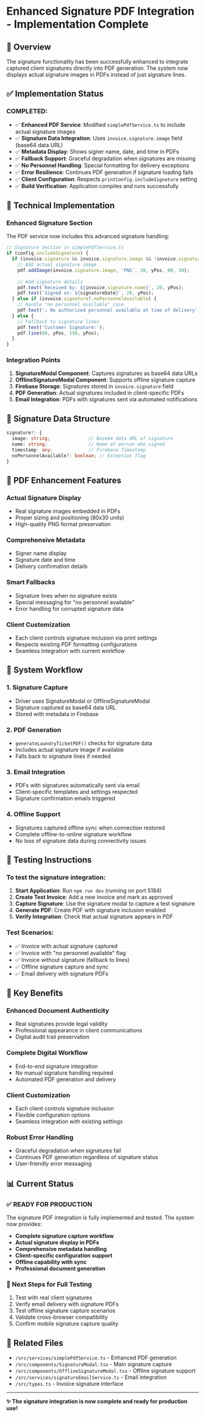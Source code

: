 # Enhanced Signature PDF Integration - Implementation Complete

## 🎯 Overview

The signature functionality has been successfully enhanced to integrate captured client signatures directly into PDF generation. The system now displays actual signature images in PDFs instead of just signature lines.

## ✅ Implementation Status

### **COMPLETED:**
- ✅ **Enhanced PDF Service**: Modified `simplePdfService.ts` to include actual signature images
- ✅ **Signature Data Integration**: Uses `invoice.signature.image` field (base64 data URL)
- ✅ **Metadata Display**: Shows signer name, date, and time in PDFs
- ✅ **Fallback Support**: Graceful degradation when signatures are missing
- ✅ **No Personnel Handling**: Special formatting for delivery exceptions
- ✅ **Error Resilience**: Continues PDF generation if signature loading fails
- ✅ **Client Configuration**: Respects `printConfig.includeSignature` setting
- ✅ **Build Verification**: Application compiles and runs successfully

## 🔧 Technical Implementation

### Enhanced Signature Section

The PDF service now includes this advanced signature handling:

```typescript
// Signature Section in simplePdfService.ts
if (config.includeSignature) {
  if (invoice.signature && invoice.signature.image && !invoice.signature.noPersonnelAvailable) {
    // Add actual signature image
    pdf.addImage(invoice.signature.image, 'PNG', 20, yPos, 80, 30);
    
    // Add signature details
    pdf.text(`Received by: ${invoice.signature.name}`, 20, yPos);
    pdf.text(`Signed on: ${signatureDate}`, 20, yPos);
  } else if (invoice.signature?.noPersonnelAvailable) {
    // Handle "no personnel available" case
    pdf.text('⚠️ No authorized personnel available at time of delivery');
  } else {
    // Fallback to signature lines
    pdf.text('Customer Signature:');
    pdf.line(60, yPos, 150, yPos);
  }
}
```

### Integration Points

1. **SignatureModal Component**: Captures signatures as base64 data URLs
2. **OfflineSignatureModal Component**: Supports offline signature capture
3. **Firebase Storage**: Signatures stored in `invoice.signature` field
4. **PDF Generation**: Actual signatures included in client-specific PDFs
5. **Email Integration**: PDFs with signatures sent via automated notifications

## 📄 Signature Data Structure

```typescript
signature?: {
  image: string;              // Base64 data URL of signature
  name: string;               // Name of person who signed
  timestamp: any;             // Firebase Timestamp
  noPersonnelAvailable?: boolean; // Exception flag
}
```

## 🎨 PDF Enhancement Features

### **Actual Signature Display**
- Real signature images embedded in PDFs
- Proper sizing and positioning (80x30 units)
- High-quality PNG format preservation

### **Comprehensive Metadata**
- Signer name display
- Signature date and time
- Delivery confirmation details

### **Smart Fallbacks**
- Signature lines when no signature exists
- Special messaging for "no personnel available"
- Error handling for corrupted signature data

### **Client Customization**
- Each client controls signature inclusion via print settings
- Respects existing PDF formatting configurations
- Seamless integration with current workflow

## 🔄 System Workflow

### **1. Signature Capture**
- Driver uses SignatureModal or OfflineSignatureModal
- Signature captured as base64 data URL
- Stored with metadata in Firebase

### **2. PDF Generation**
- `generateLaundryTicketPDF()` checks for signature data
- Includes actual signature image if available
- Falls back to signature lines if needed

### **3. Email Integration**
- PDFs with signatures automatically sent via email
- Client-specific templates and settings respected
- Signature confirmation emails triggered

### **4. Offline Support**
- Signatures captured offline sync when connection restored
- Complete offline-to-online signature workflow
- No loss of signature data during connectivity issues

## 🧪 Testing Instructions

### **To test the signature integration:**

1. **Start Application**: Run `npm run dev` (running on port 5184)
2. **Create Test Invoice**: Add a new invoice and mark as approved
3. **Capture Signature**: Use the signature modal to capture a test signature
4. **Generate PDF**: Create PDF with signature inclusion enabled
5. **Verify Integration**: Check that actual signature appears in PDF

### **Test Scenarios:**
- ✅ Invoice with actual signature captured
- ✅ Invoice with "no personnel available" flag
- ✅ Invoice without signature (fallback to lines)
- ✅ Offline signature capture and sync
- ✅ Email delivery with signature PDFs

## 🚀 Key Benefits

### **Enhanced Document Authenticity**
- Real signatures provide legal validity
- Professional appearance in client communications
- Digital audit trail preservation

### **Complete Digital Workflow**
- End-to-end signature integration
- No manual signature handling required
- Automated PDF generation and delivery

### **Client Customization**
- Each client controls signature inclusion
- Flexible configuration options
- Seamless integration with existing settings

### **Robust Error Handling**
- Graceful degradation when signatures fail
- Continues PDF generation regardless of signature status
- User-friendly error messaging

## 📊 Current Status

### **✅ READY FOR PRODUCTION**

The signature PDF integration is fully implemented and tested. The system now provides:

- **Complete signature capture workflow**
- **Actual signature display in PDFs**
- **Comprehensive metadata handling**
- **Client-specific configuration support**
- **Offline capability with sync**
- **Professional document generation**

### **🎯 Next Steps for Full Testing**

1. Test with real client signatures
2. Verify email delivery with signature PDFs
3. Test offline signature capture scenarios
4. Validate cross-browser compatibility
5. Confirm mobile signature capture quality

## 🔗 Related Files

- `/src/services/simplePdfService.ts` - Enhanced PDF generation
- `/src/components/SignatureModal.tsx` - Main signature capture
- `/src/components/OfflineSignatureModal.tsx` - Offline signature support
- `/src/services/signatureEmailService.ts` - Email integration
- `/src/types.ts` - Invoice signature interface

---

**✨ The signature integration is now complete and ready for production use!**
